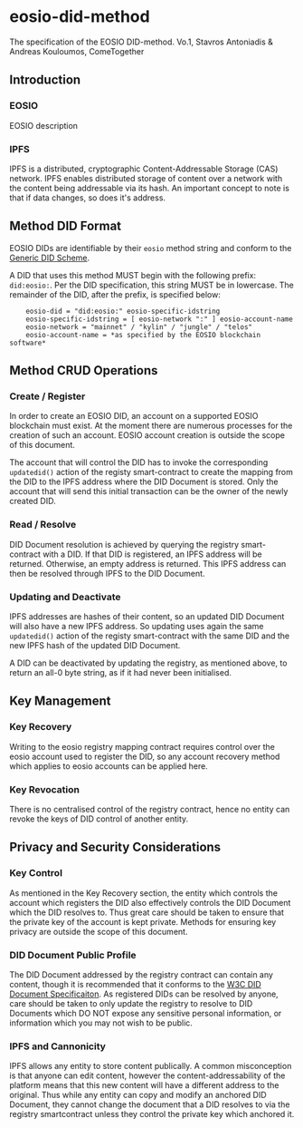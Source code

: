 # eosio-did-method
The specification of the EOSIO DID-method.
Vo.1, Stavros Antoniadis & Andreas Kouloumos, ComeTogether
## Introduction
### EOSIO
EOSIO description
### IPFS
IPFS is a distributed, cryptographic Content-Addressable Storage (CAS) network. IPFS enables distributed storage of content over a network with the content being addressable via its hash. An important concept to note is that if data changes, so does it's address.

## Method DID Format
EOSIO DIDs are identifiable by their `eosio` method string and conform to the [Generic DID Scheme](https://w3c-ccg.github.io/did-spec/#the-generic-did-scheme).

A DID that uses this method MUST begin with the following prefix: `did:eosio:`. Per the DID specification, this string 
MUST be in lowercase. The remainder of the DID, after the prefix, is specified below:

        eosio-did = "did:eosio:" eosio-specific-idstring
        eosio-specific-idstring = [ eosio-network ":" ] eosio-account-name
    	eosio-network = "mainnet" / "kylin" / "jungle" / "telos"
    	eosio-account-name = *as specified by the EOSIO blockchain software*


## Method CRUD Operations
### Create / Register
In order to create an EOSIO DID, an account on a supported EOSIO blockchain must exist. At the moment there are numerous processes for the creation of such an account. EOSIO account creation is outside the scope of this document.

The account that will control the DID has to invoke the corresponding `updatedid()` action of the registy smart-contract to create the mapping from the DID to the IPFS address where the DID Document is stored. Only the account that will send this initial transaction can be the owner of the newly created DID. 
### Read / Resolve
DID Document resolution is achieved by querying the registry smart-contract with a DID. If that DID is registered, an IPFS address will be returned. Otherwise, an empty address is returned. This IPFS address can then be resolved through IPFS to the DID Document.
### Updating and Deactivate
IPFS addresses are hashes of their content, so an updated DID Document will also have a new IPFS address. So updating  uses again the same `updatedid()` action of the registy smart-contract with the same DID and the new IPFS hash of the updated DID Document. 

A DID can be deactivated by updating the registry, as mentioned above, to return an all-0 byte string, as if it had never been initialised.




## Key Management
### Key Recovery
Writing to the eosio registry mapping contract requires control over the eosio account used to register the DID, so any account recovery method which applies to eosio accounts can be applied here. 
### Key Revocation
There is no centralised control of the registry contract, hence no entity can revoke the keys of DID control of another entity.
## Privacy and Security Considerations
### Key Control
As mentioned in the Key Recovery section, the entity which controls the account which registers the DID also effectively controls the DID Document which the DID resolves to. Thus great care should be taken to ensure that the private key of the account is kept private. Methods for ensuring key privacy are outside the scope of this document.
### DID Document Public Profile
The DID Document addressed by the registry contract can contain any content, though it is recommended that it conforms to the [W3C DID Document Specificaiton](https://w3c-ccg.github.io/did-spec/#did-documents). As registered DIDs can be resolved by anyone, care should be taken to only update the registry to resolve to DID Documents which DO NOT expose any sensitive personal information, or information which you may not wish to be public.
### IPFS and Cannonicity
IPFS allows any entity to store content publically. A common misconception is that anyone can edit content, however the content-addressability of the platform means that this new content will have a different address to the original. Thus while any entity can copy and modify an anchored DID Document, they cannot change the document that a DID resolves to via the registry smartcontract unless they control the private key which anchored it.

